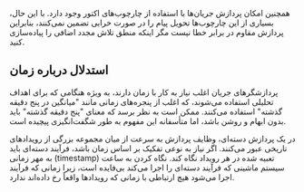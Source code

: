 همچنین امکان پردازش جریان‌ها با استفاده از چارچوب‌های اکتور وجود دارد. با این حال، بسیاری از این چارچوب‌ها تحویل پیام را در صورت خرابی تضمین نمی‌کنند، بنابراین پردازش مقاوم در برابر خطا نیست مگر اینکه منطق تلاش مجدد اضافی را پیاده‌سازی کنید.

## استدلال درباره زمان

پردازشگرهای جریان اغلب نیاز به کار با زمان دارند، به ویژه هنگامی که برای اهداف تحلیلی استفاده می‌شوند، که اغلب از پنجره‌های زمانی مانند "میانگین در پنج دقیقه گذشته" استفاده می‌کنند. ممکن است به نظر برسد که معنای "پنج دقیقه گذشته" باید بدون ابهام و روشن باشد، اما متأسفانه این مفهوم به طور شگفت‌انگیزی پیچیده است.

در یک پردازش دسته‌ای، وظایف پردازش به سرعت از میان مجموعه بزرگی از رویدادهای تاریخی عبور می‌کنند. اگر نیاز به نوعی تفکیک بر اساس زمان باشد، فرآیند دسته‌ای باید به مهر زمانی (timestamp) تعبیه شده در هر رویداد نگاه کند. نگاه کردن به ساعت سیستم ماشینی که فرآیند دسته‌ای را اجرا می‌کند بی‌فایده است، زیرا زمانی که فرآیند اجرا می‌شود هیچ ارتباطی با زمانی که رویدادها واقعاً رخ داده‌اند ندارد.